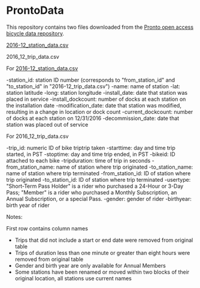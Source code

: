 # ProntoData
This repository contains two files downloaded from the [Pronto open access bicycle data repository](https://www.prontocycleshare.com/data). 

[2016-12_station_data.csv](https://github.com/2622NSW/ProntoData/blob/master/2016-12_station_data.csv)

2016_12_trip_data.csv

For [2016-12_station_data.csv](https://github.com/2622NSW/ProntoData/blob/master/2016-12_station_data.csv)

-station_id: station ID number (corresponds to "from_station_id" and "to_station_id" in "2016-12_trip_data.csv")
-name: name of station
-lat: station latitude
-long: station longitude
-install_date: date that station was placed in service
-install_dockcount: number of docks at each station on the installation date
-modification_date: date that station was modified, resulting in a change in location or dock count
-current_dockcount: number of docks at each station on 12/31/2016
-decommission_date: date that station was placed out of service

For 2016_12_trip_data.csv

-trip_id: numeric ID of bike triptrip taken
-starttime: day and time trip started, in PST
-stoptime: day and time trip ended, in PST
-bikeid: ID attached to each bike
-tripduration: time of trip in seconds 
-from_station_name: name of station where trip originated
-to_station_name: name of station where trip terminated 
-from_station_id: ID of station where trip originated
-to_station_id: ID of station where trip terminated
-usertype: "Short-Term Pass Holder" is a rider who purchased a 24-Hour or 3-Day Pass; "Member" is a rider who purchased a Monthly Subscription, an Annual Subscription, or a special Pass.
-gender: gender of rider 
-birthyear: birth year of rider

Notes:

First row contains column names
* Trips that did not include a start or end date were removed from original table
* Trips of duration less than one minute or greater than eight hours were removed from original table
* Gender and birth year are only available for Annual Members
* Some stations have been renamed or moved within two blocks of their original location, all stations use current names
